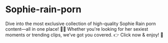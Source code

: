 # Sophie-rain-porn
Dive into the most exclusive collection of high-quality Sophie Rain porn content—all in one place! 🎥💋 Whether you're looking for her sexiest moments or trending clips, we’ve got you covered.  👉 Click now &amp; enjoy! 🚀

